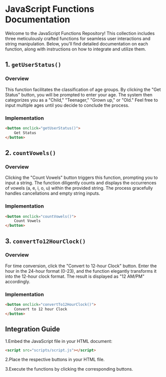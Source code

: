 # JavaScript Functions Documentation

Welcome to the JavaScript Functions Repository! This collection includes three meticulously crafted functions for seamless user interactions and string manipulation. Below, you'll find detailed documentation on each function, along with instructions on how to integrate and utilize them.

## 1. `getUserStatus()`

### Overview
This function facilitates the classification of age groups. By clicking the "Get Status" button, you will be prompted to enter your age. The system then categorizes you as a "Child," "Teenager," "Grown up," or "Old." Feel free to input multiple ages until you decide to conclude the process.

### Implementation
```html
<button onclick="getUserStatus()">
    Get Status
</button>
```

## 2. `countVowels()`

### Overview
Clicking the "Count Vowels" button triggers this function, prompting you to input a string. The function diligently counts and displays the occurrences of vowels (a, e, i, o, u) within the provided string. The process gracefully handles cancellations and empty string inputs.

### Implementation
```html
<button onclick="countVowels()">
    Count Vowels
</button>
```

## 3. `convertTo12HourClock()`

### Overview
For time conversion, click the "Convert to 12-hour Clock" button. Enter the hour in the 24-hour format (0-23), and the function elegantly transforms it into the 12-hour clock format. The result is displayed as "12 AM/PM" accordingly.

### Implementation
```html
<button onclick="convertTo12HourClock()">
    Convert to 12 hour Clock
</button>
```

## Integration Guide
1.Embed the JavaScript file in your HTML document:
```html
<script src="scripts/script.js"></script>
```

2.Place the respective buttons in your HTML file.

3.Execute the functions by clicking the corresponding buttons.